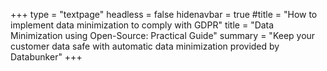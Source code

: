 +++
type = "textpage"
headless = false
hidenavbar = true
#title = "How to implement data minimization to comply with GDPR"
title = "Data Minimization using Open-Source: Practical Guide"
summary = "Keep your customer data safe with automatic data minimization provided by Databunker"
+++
